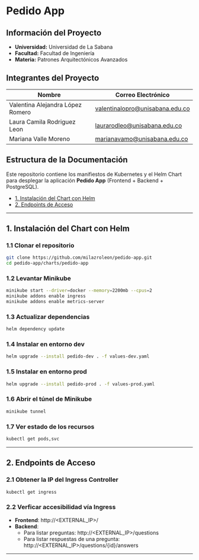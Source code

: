 # Pedido App 

## Información del Proyecto
- **Universidad:** Universidad de La Sabana  
- **Facultad:** Facultad de Ingeniería  
- **Materia:** Patrones Arquitectónicos Avanzados 

## Integrantes del Proyecto
| Nombre | Correo Electrónico |
|--------|-------------------|
| Valentina Alejandra López Romero | valentinalopro@unisabana.edu.co |
| Laura Camila Rodriguez Leon | laurarodleo@unisabana.edu.co |
| Mariana Valle Moreno | marianavamo@unisabana.edu.co |

## Estructura de la Documentación
Este repositorio contiene los manifiestos de Kubernetes y el Helm Chart para desplegar la aplicación **Pedido App** (Frontend + Backend + PostgreSQL).

- [1. Instalación del Chart con Helm](#1-instalacion-del-chart-con-helm)
- [2. Endpoints de Acceso](#2-endpoints-de-acceso)

---

## 1. Instalación del Chart con Helm
### 1.1 Clonar el repositorio
```bash
git clone https://github.com/milazroleon/pedido-app.git
cd pedido-app/charts/pedido-app
```
### 1.2 Levantar Minikube
```bash
minikube start --driver=docker --memory=2200mb --cpus=2
minikube addons enable ingress
minikube addons enable metrics-server
```
### 1.3 Actualizar dependencias
```bash
helm dependency update
```
### 1.4 Instalar en entorno dev
```bash
helm upgrade --install pedido-dev . -f values-dev.yaml
```
### 1.5 Instalar en entorno prod
```bash
helm upgrade --install pedido-prod . -f values-prod.yaml
``` 
### 1.6 Abrir el túnel de Minikube
```bash
minikube tunnel
```
### 1.7 Ver estado de los recursos
```bash
kubectl get pods,svc
```

---

## 2. Endpoints de Acceso
### 2.1 Obtener la IP del Ingress Controller
```bash
kubectl get ingress
```
### 2.2 Verficar accesibilidad vía Ingress
- **Frontend**: http://<EXTERNAL_IP>/
- **Backend**:
  - Para listar preguntas: http://<EXTERNAL_IP>/questions
  - Para listar respuestas de una pregunta: http://<EXTERNAL_IP>/questions/{id}/answers
    
---




